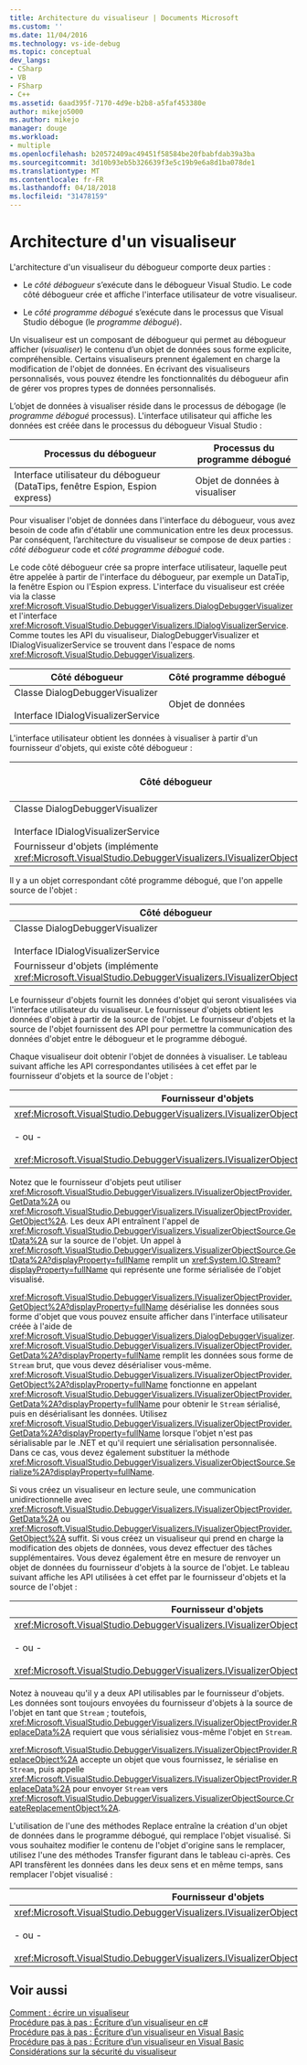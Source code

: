 ```yaml
---
title: Architecture du visualiseur | Documents Microsoft
ms.custom: ''
ms.date: 11/04/2016
ms.technology: vs-ide-debug
ms.topic: conceptual
dev_langs:
- CSharp
- VB
- FSharp
- C++
ms.assetid: 6aad395f-7170-4d9e-b2b8-a5faf453380e
author: mikejo5000
ms.author: mikejo
manager: douge
ms.workload:
- multiple
ms.openlocfilehash: b20572409ac49451f58584be20fbabfdab39a3ba
ms.sourcegitcommit: 3d10b93eb5b326639f3e5c19b9e6a8d1ba078de1
ms.translationtype: MT
ms.contentlocale: fr-FR
ms.lasthandoff: 04/18/2018
ms.locfileid: "31478159"
---
```

# <a name="visualizer-architecture"></a>Architecture d'un visualiseur
L'architecture d'un visualiseur du débogueur comporte deux parties :  
  
-   Le *côté débogueur* s’exécute dans le débogueur Visual Studio. Le code côté débogueur crée et affiche l'interface utilisateur de votre visualiseur.  
  
-   Le *côté programme débogué* s’exécute dans le processus que Visual Studio débogue (le *programme débogué*).  
  
 Un visualiseur est un composant de débogueur qui permet au débogueur afficher (*visualiser*) le contenu d’un objet de données sous forme explicite, compréhensible. Certains visualiseurs prennent également en charge la modification de l'objet de données. En écrivant des visualiseurs personnalisés, vous pouvez étendre les fonctionnalités du débogueur afin de gérer vos propres types de données personnalisés.  
  
 L’objet de données à visualiser réside dans le processus de débogage (le *programme débogué* processus). L'interface utilisateur qui affiche les données est créée dans le processus du débogueur Visual Studio :  
  
|Processus du débogueur|Processus du programme débogué|  
|----------------------|----------------------|  
|Interface utilisateur du débogueur (DataTips, fenêtre Espion, Espion express)|Objet de données à visualiser|  
  
 Pour visualiser l'objet de données dans l'interface du débogueur, vous avez besoin de code afin d'établir une communication entre les deux processus. Par conséquent, l’architecture du visualiseur se compose de deux parties : *côté débogueur* code et *côté programme débogué* code.  
  
 Le code côté débogueur crée sa propre interface utilisateur, laquelle peut être appelée à partir de l'interface du débogueur, par exemple un DataTip, la fenêtre Espion ou l'Espion express. L'interface du visualiseur est créée via la classe <xref:Microsoft.VisualStudio.DebuggerVisualizers.DialogDebuggerVisualizer> et l'interface <xref:Microsoft.VisualStudio.DebuggerVisualizers.IDialogVisualizerService>. Comme toutes les API du visualiseur, DialogDebuggerVisualizer et IDialogVisualizerService se trouvent dans l'espace de noms <xref:Microsoft.VisualStudio.DebuggerVisualizers>.  
  
|Côté débogueur|Côté programme débogué|  
|-------------------|-------------------|  
|Classe DialogDebuggerVisualizer<br /><br /> Interface IDialogVisualizerService|Objet de données|  
  
 L'interface utilisateur obtient les données à visualiser à partir d'un fournisseur d'objets, qui existe côté débogueur :  
  
|Côté débogueur|Côté programme débogué|  
|-------------------|-------------------|  
|Classe DialogDebuggerVisualizer<br /><br /> Interface IDialogVisualizerService|Objet de données|  
|Fournisseur d'objets (implémente <xref:Microsoft.VisualStudio.DebuggerVisualizers.IVisualizerObjectProvider>)||  
  
 Il y a un objet correspondant côté programme débogué, que l'on appelle source de l'objet :  
  
|Côté débogueur|Côté programme débogué|  
|-------------------|-------------------|  
|Classe DialogDebuggerVisualizer<br /><br /> Interface IDialogVisualizerService|Objet de données|  
|Fournisseur d'objets (implémente <xref:Microsoft.VisualStudio.DebuggerVisualizers.IVisualizerObjectProvider>)|Source de l'objet (dérivée de <xref:Microsoft.VisualStudio.DebuggerVisualizers.VisualizerObjectSource>)|  
  
 Le fournisseur d'objets fournit les données d'objet qui seront visualisées via l'interface utilisateur du visualiseur. Le fournisseur d'objets obtient les données d'objet à partir de la source de l'objet. Le fournisseur d'objets et la source de l'objet fournissent des API pour permettre la communication des données d'objet entre le débogueur et le programme débogué.  
  
 Chaque visualiseur doit obtenir l'objet de données à visualiser. Le tableau suivant affiche les API correspondantes utilisées à cet effet par le fournisseur d'objets et la source de l'objet :  
  
|Fournisseur d'objets|Source de l'objet|  
|---------------------|-------------------|  
|<xref:Microsoft.VisualStudio.DebuggerVisualizers.IVisualizerObjectProvider.GetData%2A><br /><br /> - ou -<br /><br /> <xref:Microsoft.VisualStudio.DebuggerVisualizers.IVisualizerObjectProvider.GetObject%2A>|<xref:Microsoft.VisualStudio.DebuggerVisualizers.VisualizerObjectSource.GetData%2A>|  
  
 Notez que le fournisseur d'objets peut utiliser <xref:Microsoft.VisualStudio.DebuggerVisualizers.IVisualizerObjectProvider.GetData%2A> ou <xref:Microsoft.VisualStudio.DebuggerVisualizers.IVisualizerObjectProvider.GetObject%2A>. Les deux API entraînent l'appel de <xref:Microsoft.VisualStudio.DebuggerVisualizers.VisualizerObjectSource.GetData%2A> sur la source de l'objet. Un appel à <xref:Microsoft.VisualStudio.DebuggerVisualizers.VisualizerObjectSource.GetData%2A?displayProperty=fullName> remplit un <xref:System.IO.Stream?displayProperty=fullName> qui représente une forme sérialisée de l'objet visualisé.  
  
 <xref:Microsoft.VisualStudio.DebuggerVisualizers.IVisualizerObjectProvider.GetObject%2A?displayProperty=fullName> désérialise les données sous forme d'objet que vous pouvez ensuite afficher dans l'interface utilisateur créée à l'aide de <xref:Microsoft.VisualStudio.DebuggerVisualizers.DialogDebuggerVisualizer>. <xref:Microsoft.VisualStudio.DebuggerVisualizers.IVisualizerObjectProvider.GetData%2A?displayProperty=fullName> remplit les données sous forme de `Stream` brut, que vous devez désérialiser vous-même. <xref:Microsoft.VisualStudio.DebuggerVisualizers.IVisualizerObjectProvider.GetObject%2A?displayProperty=fullName> fonctionne en appelant <xref:Microsoft.VisualStudio.DebuggerVisualizers.IVisualizerObjectProvider.GetData%2A?displayProperty=fullName> pour obtenir le `Stream` sérialisé, puis en désérialisant les données. Utilisez <xref:Microsoft.VisualStudio.DebuggerVisualizers.IVisualizerObjectProvider.GetData%2A?displayProperty=fullName> lorsque l'objet n'est pas sérialisable par le .NET et qu'il requiert une sérialisation personnalisée. Dans ce cas, vous devez également substituer la méthode <xref:Microsoft.VisualStudio.DebuggerVisualizers.VisualizerObjectSource.Serialize%2A?displayProperty=fullName>.  
  
 Si vous créez un visualiseur en lecture seule, une communication unidirectionnelle avec <xref:Microsoft.VisualStudio.DebuggerVisualizers.IVisualizerObjectProvider.GetData%2A> ou <xref:Microsoft.VisualStudio.DebuggerVisualizers.IVisualizerObjectProvider.GetObject%2A> suffit. Si vous créez un visualiseur qui prend en charge la modification des objets de données, vous devez effectuer des tâches supplémentaires. Vous devez également être en mesure de renvoyer un objet de données du fournisseur d'objets à la source de l'objet. Le tableau suivant affiche les API utilisées à cet effet par le fournisseur d'objets et la source de l'objet :  
  
|Fournisseur d'objets|Source de l'objet|  
|---------------------|-------------------|  
|<xref:Microsoft.VisualStudio.DebuggerVisualizers.IVisualizerObjectProvider.ReplaceData%2A><br /><br /> - ou -<br /><br /> <xref:Microsoft.VisualStudio.DebuggerVisualizers.IVisualizerObjectProvider.ReplaceObject%2A>|<xref:Microsoft.VisualStudio.DebuggerVisualizers.VisualizerObjectSource.CreateReplacementObject%2A>|  
  
 Notez à nouveau qu'il y a deux API utilisables par le fournisseur d'objets. Les données sont toujours envoyées du fournisseur d'objets à la source de l'objet en tant que `Stream` ; toutefois, <xref:Microsoft.VisualStudio.DebuggerVisualizers.IVisualizerObjectProvider.ReplaceData%2A> requiert que vous sérialisiez vous-même l'objet en `Stream`.  
  
 <xref:Microsoft.VisualStudio.DebuggerVisualizers.IVisualizerObjectProvider.ReplaceObject%2A> accepte un objet que vous fournissez, le sérialise en `Stream`, puis appelle <xref:Microsoft.VisualStudio.DebuggerVisualizers.IVisualizerObjectProvider.ReplaceData%2A> pour envoyer `Stream` vers <xref:Microsoft.VisualStudio.DebuggerVisualizers.VisualizerObjectSource.CreateReplacementObject%2A>.  
  
 L'utilisation de l'une des méthodes Replace entraîne la création d'un objet de données dans le programme débogué, qui remplace l'objet visualisé. Si vous souhaitez modifier le contenu de l'objet d'origine sans le remplacer, utilisez l'une des méthodes Transfer figurant dans le tableau ci-après. Ces API transfèrent les données dans les deux sens et en même temps, sans remplacer l'objet visualisé :  
  
|Fournisseur d'objets|Source de l'objet|  
|---------------------|-------------------|  
|<xref:Microsoft.VisualStudio.DebuggerVisualizers.IVisualizerObjectProvider.TransferData%2A><br /><br /> - ou -<br /><br /> <xref:Microsoft.VisualStudio.DebuggerVisualizers.IVisualizerObjectProvider.TransferObject%2A>|<xref:Microsoft.VisualStudio.DebuggerVisualizers.VisualizerObjectSource.TransferData%2A>|  
  
## <a name="see-also"></a>Voir aussi  
 [Comment : écrire un visualiseur](../debugger/how-to-write-a-visualizer.md)   
 [Procédure pas à pas : Écriture d’un visualiseur en c#](../debugger/walkthrough-writing-a-visualizer-in-csharp.md)   
 [Procédure pas à pas : Écriture d’un visualiseur en Visual Basic](../debugger/walkthrough-writing-a-visualizer-in-visual-basic.md)   
 [Procédure pas à pas : Écriture d’un visualiseur en Visual Basic](../debugger/walkthrough-writing-a-visualizer-in-visual-basic.md)   
 [Considérations sur la sécurité du visualiseur](../debugger/visualizer-security-considerations.md)